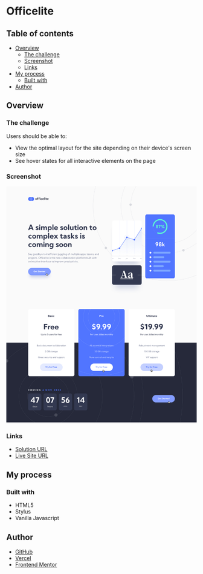 # Officelite

## Table of contents

- [Overview](#overview)
    - [The challenge](#the-challenge)
    - [Screenshot](#screenshot)
    - [Links](#links)
- [My process](#my-process)
    - [Built with](#built-with)
- [Author](#author)

## Overview

### The challenge

Users should be able to:

- View the optimal layout for the site depending on their device's screen size
- See hover states for all interactive elements on the page

### Screenshot

![](./screenshot.jpg)

### Links

- [Solution URL](https://github.com/andreialisenok/officelite)
- [Live Site URL](https://officelite-snowy.vercel.app/)

## My process

### Built with

- HTML5
- Stylus
- Vanilla Javascript

## Author

- [GitHub](https://github.com/andreialisenok)
- [Vercel](https://vercel.com/andreialisenok)
- [Frontend Mentor](https://www.frontendmentor.io/profile/andreialisenok)


